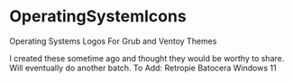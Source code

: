 # OperatingSystemIcons
Operating Systems Logos For Grub and Ventoy Themes

I created these sometime ago and thought they would be worthy to share. Will eventually do another batch.
To Add:
Retropie
Batocera
Windows 11
